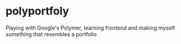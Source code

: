 # polyportfoly
Playing with Google's Polymer, learning frontend and making myself something that resembles a portfolio
